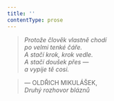 ```yaml
---
title: ''
contentType: prose
---
```


<section>

> _Protože člověk vlastně chodí  
> po velmi tenké čáře.  
> A stačí krok, krok vedle.  
> A stačí doušek přes —  
> a vypije tě cosi._

> — OLDŘICH MIKULÁŠEK,  
> _Druhý rozhovor bláznů_

</section>
